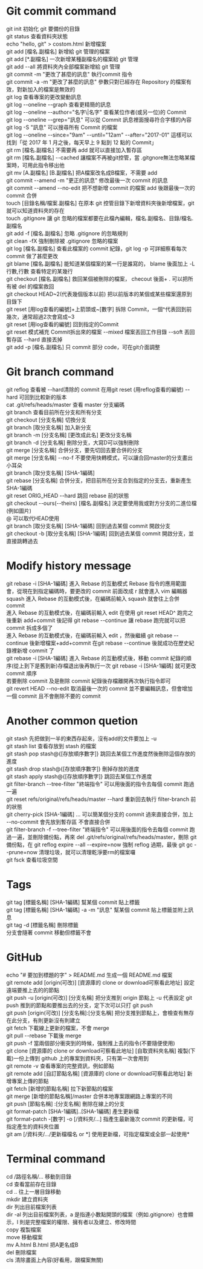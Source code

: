 # Git commit command

<html>
  <body>
    <div style="font-size=20px;">
      <div>git init 初始化 git 要備份的目錄</div>
      <div>git status 查看資料夾狀態</div>
      <div>echo "hello, git" > costom.html 新增檔案</div>
      <div>git add [檔名.副檔名] 新增給 git 管理的檔案</div>
      <div>git add [*.副檔名] 一次新增某種副檔名的檔案給 git 管理</div>
      <div>git add --all 將資料夾內全部檔案新增給 git 管理</div>
      <div>git commit -m "更改了甚麼的訊息" 執行commit 指令</div>
      <div>git commit -a -m "更改了甚麼的訊息" 參數只對已經存在 Repository 的檔案有效，對新加入的檔案是無效的</div>
      <div>git log 查看專案的更改變動訊息</div>
      <div>git log --oneline --graph 查看更精簡的訊息</div>
      <div>git log --oneline --author="名字\|名字" 查看某位作者(或另一位)的 Commit</div>
      <div>git log --oneline --grep="訊息" 可以從 Commit 訊息裡面搜尋符合字樣的內容</div>
      <div>git log -S "訊息" 可以搜尋所有 Commit 的檔案</div>
      <div>git log --oneline --since="9am" --until="12am" --after="2017-01" 這樣可以找到「從 2017 年 1 月之後，每天早上 9 點到 12 點的 Commit」</div>
      <div>git rm [檔名.副檔名] 不需要再 add 就可以直接加入暫存區</div>
      <div>git rm [檔名.副檔名] --cached 讓檔案不再被git控管，當 .gitgnore無法忽略某檔案時，可用此指令移出他</div>
      <div>git mv [A.副檔名] [B.副檔名] 把A檔案改名成B檔案，不需要 add</div>
      <div>git commit --amend -m "更正的訊息" 修改最後一次 commit 的訊息</div>
      <div>git commit --amend --no-edit 把不想新增 commit 的檔案 add 後跟最後一次的 commit 合併</div>
      <div>touch [目錄名稱/檔案.副檔名] 在原本 git 控管目錄下新增資料夾後新增檔案，git 就可以知道資料夾的存在</div>
      <div>touch .gitignore 讓 git 忽略的檔案都要在此檔內編輯，檔名.副檔名、目錄/檔名.副檔名</div>
      <div>git add -f [檔名.副檔名] 忽略 .gitignore 的忽略規則</div>
      <div>git clean -fX 強制刪除被 .gitignore 忽略的檔案</div>
      <div>git log [檔名.副檔名] 查看此檔案的 commit 紀錄，git log -p 可詳細察看每次 commit 做了甚麼更改</div>
      <div>git blame [檔名.副檔名] 能知道某個檔案的某一行是誰寫的， blame 後面加上 -L 行數,行數 查看特定的某幾行</div>
      <div>git checkout [檔名.副檔名] 救回某個被刪除的檔案， checout 後面+ . 可以把所有被 del 的檔案救回</div>
      <div>git checkout HEAD~2(代表幾個版本以前) 把以前版本的某個或某些檔案還原到目錄下</div>
      <div>git reset [用log查看的編號]+上箭頭或~[數字] 拆除 Commit，一個^代表回到前幾次，通常超過2次會寫成~3</div>
      <div>git reset [用log查看的編號] 回到指定的Commit</div>
      <div>git reset 模式補充 Commit拆出來的檔案 --mixed 檔案丟回工作目錄 --soft 丟回暫存區 --hard 直接丟掉</div>
      <div>git add -p [檔名.副檔名] 只 commit 部分 code，可在git介面調整</div>
    </div>
  </body>
</html>

# Git branch command

<html>
  <body>
    <div style="font-size=20px;">
      <div>git reflog 查看被 --hard清除的 commit 在用git reset (用reflog查看的編號) --hard 可回到比較新的版本</div>
      <div>cat .git/refs/heads/master 查看 master 分支編碼</div>
      <div>git branch 查看目前所在分支和所有分支</div>
      <div>git checkout [分支名稱] 切換分支</div>
      <div>git branch [取分支名稱] 加入新分支</div>
      <div>git branch -m [分支名稱] [更改成此名] 更改分支名稱</div>
      <div>git branch -d [分支名稱] 刪除分支，大寫D可以強制刪除</div>
      <div>git merge [分支名稱] 合併分支，要先切回去要合併的分支</div>
      <div>git merge [分支名稱] --no-f 不要使用快轉模式，可以讓合回master的分支畫出小耳朵</div>
      <div>git branch [取分支名稱] [SHA-1編碼] </div>
      <div>git rebase [分支名稱] 合併分支，把目前所在分支合到指定的分支去，重新產生SHA-1編碼</div>
      <div>git reset ORIG_HEAD --hard 跳回 rebase 前的狀態</div>
      <div>git checkout --ours(--theirs) [檔名.副檔名] 決定要使用我或對方分支的二進位檔(例如圖片)</div>
      <div>@ 可以取代HEAD使用</div>
      <div>git branch [取分支名稱] [SHA-1編碼] 回到過去某個 commit 開啟分支</div>
      <div>git checkout -b [取分支名稱] [SHA-1編碼] 回到過去某個 commit 開啟分支，並直接跳轉過去</div>
    </div>
  </body>
</html>

# Modify history message 

<html>
  <body>
    <div style="font-size=20px;">
      <div>git rebase -i [SHA-1編碼]  進入 Rebase 的互動模式 Rebase 指令的應用範圍會，從現在到指定編碼時，要更改的 commit 前面改成 r 就會進入 vim 編輯器</div>
      <div>squash 進入 Rebase 的互動模式後，在編碼前輸入 squash 就會往上合併 commit </div>
      <div>進入 Rebase 的互動模式後，在編碼前輸入 edit 在使用 git reset HEAD^ 跑完之後重新 add+commit 後記得 git rebase --continue 讓 rebase 跑完就可以把 commit 拆成多個了</div>
      <div>進入 Rebase 的互動模式後，在編碼前輸入 edit ，然後繼續 git rebase --continue 後新增檔案+add+commit 在git rebase --continue 後就成功在歷史紀錄裡新增 commit 了</div>
      <div>git rebase -i [SHA-1編碼] 進入 Rebase 的互動模式後，移動 commit 紀錄的順序(從上到下是舊到新)存檔退出後再執行一次 git rebase -i [SHA-1編碼] 就可更改 commit 順序</div>
      <div>若要刪除 commit 及是刪除 commit 紀錄後存檔離開再次執行指令即可</div>
      <div>git revert HEAD --no-edit 取消最後一次的 commit 並不要編輯訊息，但會增加一個 commit 且不會刪除不要的 commit</div>
    </div>
  </body>
</html>

# Another common quetion

<html>
  <body>
    <div style="font-size=20px;">
      <div>git stash 先把做到一半的東西存起來，沒有add的文件要加上 -u </div>
      <div>git stash list 查看存放到 stash 的檔案</div>
      <div>git stash pop stash@{[存放順序數字]} 跳回去某個工作進度然後刪除這個存放的進度</div>
      <div>git stash drop stash@{[存放順序數字]} 刪掉存放的進度</div>
      <div>git stash apply stash@{[存放順序數字]} 跳回去某個工作進度</div>
      <div>git filter-branch --tree-filter "終端指令" 可以用後面的指令去每個 commit 跑過一遍</div>
      <div>git reset refs/original/refs/heads/master --hard 重新回去執行 filter-branch 前的狀態</div>
      <div>git cherry-pick [SHA-1編碼] ... 可以簡某個分支的 commit 過來直接合併，加上 --no-commit 會先放到暫存區 不會直接合併</div>
      <div>git filter-branch -f --tree-filter "終端指令" 可以用後面的指令去每個 commit 跑過一遍，並刪除備份點，再來 del .git/refs/original/refs/heads/master，刪除 git 備份點，在 git reflog expire --all --expire=now 強制 reflog 過期，最後 git gc --prune=now 清理垃圾，就可以清理乾淨要rm的檔案囉</div>
      <div>git fsck 查看垃圾空間</div>
    </div>
  </body>
</html>

# Tags

<html>
  <body>
    <div style="font-size=20px;">
      <div>git tag [標籤名稱] [SHA-1編碼] 幫某個 commit 貼上標籤</div>
      <div>git tag [標籤名稱] [SHA-1編碼] -a -m "訊息" 幫某個 commit 貼上標籤並附上訊息</div>
      <div>git tag -d [標籤名稱] 刪除標籤</div>
      <div>分支會隨著 commit 移動但標籤不會</div>
    </div>
  </body>
</html>

# GitHub

<html>
  <body>
    <div style="font-size=20px;">
      <div>echo "# 要加到標題的字" > README.md 生成一個 README.md 檔案</div>
      <div>git remote add [origin(可改)] [資源庫的 clone or download可察看此地址] 設定遠端要推上去的的節點</div>
      <div>git push -u [origin(可改)] [分支名稱] 把分支推到 origin 節點上 -u 代表設定 git push 推到的節點和要推出去的分支，定下次可以只打 git push</div>
      <div>git push [origin(可改)] [分支名稱]:[分支名稱] 把分支推到節點上，會檢查有無存在此分支，有則更新沒有則建立</div>
      <div>git fetch 下載線上更新的檔案，不會 merge </div>
      <div>git pull --rebase 下載後 merge</div>
      <div>git push -f 當兩個部分衝突到的時候，強制推上去的指令(不要隨便使用)</div>
      <div>git clone [資源庫的 clone or download可察看此地址] [自取資料夾名稱] 複製(下載)一份上傳到 github 上的專案到資料夾，只有第一次會用到</div>
      <div>git remote -v 查看專案的完整資訊，例如節點</div>
      <div>git remote add [自訂節點名稱] [資源庫的 clone or download可察看此地址] 新增專案上傳的節點</div>
      <div>git fetch [新增的節點名稱] 拉下新節點的檔案</div>
      <div>git merge [新增的節點名稱]/master 合併本地專案跟網路上專案的不同</div>
      <div>git push [節點名稱] :[分支名稱] 刪除在線上的分支</div>
      <div>git format-patch [SHA-1編碼]..[SHA-1編碼] 產生更新檔</div>
      <div>git format-patch -[數字] -o [/資料夾/...] 指產生最新幾次 commit 的更新檔，可指定產生的資料夾位置</div>
      <div>git am [/資料夾/.../更新檔檔名 or *] 使用更新檔，可指定檔案或全部一起使用*</div>
    </div>
  </body>
</html>

# Terminal command

<html>
  <body>
    <div style="font-size=20px;">
      <div>cd /路徑名稱/... 移動到目錄</div>
      <div>cd 查看當前存在目錄</div>
      <div>cd .. 往上一層目錄移動</div>
      <div>mkdir 建立資料夾</div>
      <div>dir 列出目前檔案列表</div>
      <div>dir -al 列出目前檔案列表，a 是指連小數點開頭的檔案（例如.gitignore）也會顯示，l 則是完整檔案的權限、擁有者以及建立、修改時間</div>
      <div>copy 複製檔案</div>
      <div>move 移動檔案</div>
      <div>mv A.html B.html 把A更名成B</div>
      <div>del 刪除檔案</div>
      <div>cls 清除畫面上內容(好看用，跟檔案無關)</div>
    </div>
  </body>
</html>
